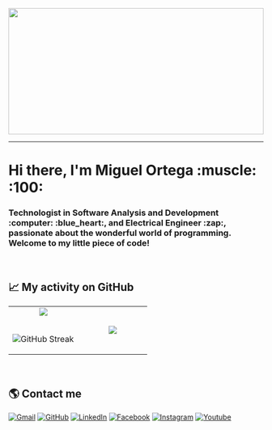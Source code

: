 <p align="left">
  <img src="https://github.com/KhadaJhiin/KhadaJhiin/assets/88953367/79d64a3f-0b25-4cc6-8ab3-002d80fff0f5" height="250" width="100%" />
</p>

------------------
<h1 align="left">Hi there, I'm Miguel Ortega :muscle: :100: </h1>

<h3 align="left">Technologist in Software Analysis and Development :computer: :blue_heart:, and Electrical Engineer :zap:, passionate about the wonderful world of programming. Welcome to my little piece of code!</h3>
&emsp;
	
## 📈 My activity on GitHub

<!--- stats & Trophy (start) -->
<p align="center">
  <!--- stats (start) -->
<table align="center">
<tr border="none">
<td width="50%" align="center">
  
  <img  align="center"  src="https://github-readme-stats.vercel.app/api?username=KhadaJhiin&theme=dark&show_icons=true&count_private=true" />
  <br></br>
  
  <img src="https://streak-stats.demolab.com?user=KhadaJhiin&theme=dark&hide_border=false" 
     alt="GitHub Streak" />

<td width="50%" align="center">

  <img  align="center"  src="https://github-readme-stats.anuraghazra1.vercel.app/api/top-langs/?username=KhadaJhiin&theme=dark&hide_border=false&no-bg=true&no-frame=true&langs_count=10"/>
  
  </td>
</tr>
</table>
&emsp;

## :earth_americas: Contact me
<p align="left">
	<a href="mailto:jose.miguel.ortega.g@gmail.com"><img src="https://img.icons8.com/bubbles/50/000000/gmail.png" alt="Gmail"/></a>
	<a href="https://github.com/KhadaJhiin"><img src="https://img.icons8.com/bubbles/50/000000/github.png" alt="GitHub"/></a>
	<a href="https://www.linkedin.com/in/jose-miguel-ortega-gaviria-648087204/"><img src="https://img.icons8.com/bubbles/50/000000/linkedin.png" alt="LinkedIn"/></a>
	<a href="https://www.facebook.com/josemiguel.ortega.5"><img src="https://img.icons8.com/bubbles/50/000000/facebook-new.png" alt="Facebook"/></a>
	<a href="https://www.instagram.com/joselo.ortega/"><img src="https://img.icons8.com/bubbles/50/000000/instagram.png" alt="Instagram"/></a>
	<a href="https://www.youtube.com/channel/UCMC7N9FRA7wncNXk-Yykh-A"><img src="https://img.icons8.com/bubbles/50/000000/youtube.png" alt="Youtube"/></a>	
</p>


